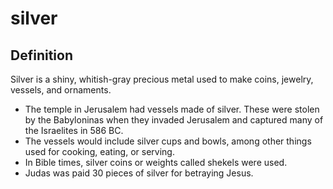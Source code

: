# silver

## Definition

Silver is a shiny, whitish-gray precious metal used to make coins, jewelry, vessels, and ornaments.

* The temple in Jerusalem had vessels made of silver. These were stolen by the Babyloninas when they invaded Jerusalem and captured many of the Israelites  in 586 BC.
* The vessels would include silver cups and bowls, among other things used for cooking, eating, or serving.
* In Bible times, silver coins or weights called shekels were used.
* Judas was paid 30 pieces of silver for betraying Jesus.